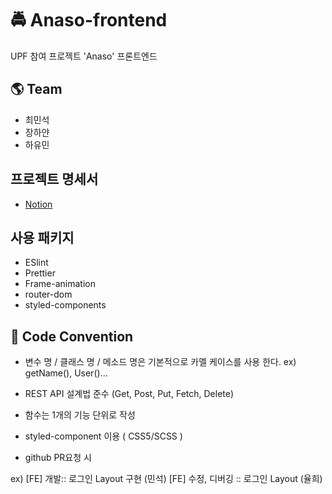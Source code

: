 # 🚔 Anaso-frontend

UPF 참여 프로젝트 'Anaso' 프론트엔드

## 🌎 Team

- 최민석
- 장하얀
- 하유민

## 프로젝트 명세서

- [Notion](https://www.notion.so/ningpop/c372f9afe2a144bfa55675fe0ba23e4b)

## 사용 패키지

- ESlint
- Prettier
- Frame-animation
- router-dom
- styled-components

## 💨 Code Convention

- 변수 명 / 클래스 명 / 메소드 명은 기본적으로 카멜 케이스를 사용 한다.
  ex) getName(), User()...

- REST API 설계법 준수 (Get, Post, Put, Fetch, Delete)
- 함수는 1개의 기능 단위로 작성
- styled-component 이용 ( CSS5/SCSS )
- github PR요청 시

ex) [FE] 개발:: 로그인 Layout 구현 (민석)
[FE] 수정, 디버깅 :: 로그인 Layout (율희)
